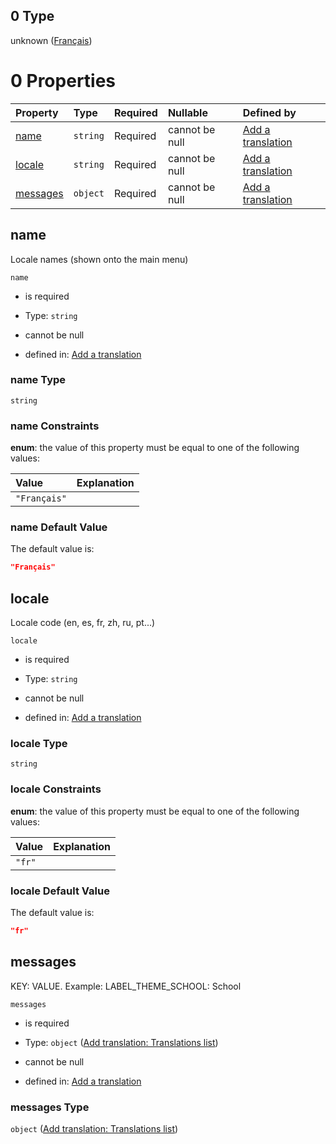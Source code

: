 ## 0 Type

unknown ([Français](add-translation-anyof-français.md))

# 0 Properties

| Property              | Type     | Required | Nullable       | Defined by                                                                                                                                              |
| :-------------------- | :------- | :------- | :------------- | :------------------------------------------------------------------------------------------------------------------------------------------------------ |
| [name](#name)         | `string` | Required | cannot be null | [Add a translation](add-translation-anyof-français-properties-name.md "add-translation.json#/anyOf/0/properties/name")                                  |
| [locale](#locale)     | `string` | Required | cannot be null | [Add a translation](add-translation-anyof-français-properties-locale.md "add-translation.json#/anyOf/0/properties/locale")                              |
| [messages](#messages) | `object` | Required | cannot be null | [Add a translation](add-translation-anyof-français-properties-add-translation-translations-list.md "add-translation.json#/anyOf/0/properties/messages") |

## name

Locale names (shown onto the main menu)

`name`

*   is required

*   Type: `string`

*   cannot be null

*   defined in: [Add a translation](add-translation-anyof-français-properties-name.md "add-translation.json#/anyOf/0/properties/name")

### name Type

`string`

### name Constraints

**enum**: the value of this property must be equal to one of the following values:

| Value        | Explanation |
| :----------- | :---------- |
| `"Français"` |             |

### name Default Value

The default value is:

```json
"Français"
```

## locale

Locale code (en, es, fr, zh, ru, pt...)

`locale`

*   is required

*   Type: `string`

*   cannot be null

*   defined in: [Add a translation](add-translation-anyof-français-properties-locale.md "add-translation.json#/anyOf/0/properties/locale")

### locale Type

`string`

### locale Constraints

**enum**: the value of this property must be equal to one of the following values:

| Value  | Explanation |
| :----- | :---------- |
| `"fr"` |             |

### locale Default Value

The default value is:

```json
"fr"
```

## messages

KEY: VALUE. Example: LABEL_THEME_SCHOOL: School

`messages`

*   is required

*   Type: `object` ([Add translation: Translations list](add-translation-anyof-français-properties-add-translation-translations-list.md))

*   cannot be null

*   defined in: [Add a translation](add-translation-anyof-français-properties-add-translation-translations-list.md "add-translation.json#/anyOf/0/properties/messages")

### messages Type

`object` ([Add translation: Translations list](add-translation-anyof-français-properties-add-translation-translations-list.md))
